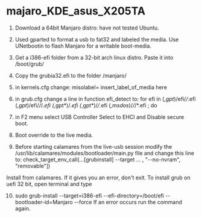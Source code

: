 # majaro_KDE_asus_X205TA

1. Download a 64bit Manjaro distro: have not tested Ubuntu.

2. Used gparted to format a usb to fat32 and labeled the media.
   Use UNetbootin to flash Manjaro for a writable boot-media.

3. Get a i386-efi folder from a 32-bit arch linux distro.
   Paste it into /boot/grub/

4. Copy the grubia32.efi to the folder /manjaro/


5. in kernels.cfg change:
   misolabel= insert_label_of_media here
 
6. in grub.cfg change a line in function efi_detect to:
   for efi in (*,gpt*)/efi/*/*.efi (*,gpt*)/efi/*/*/*.efi (*,gpt*)/*.efi (*,gpt*)/*/*.efi (*,msdos*)/*/*/*.efi ; do

7. in F2 menu select USB Controller Select to EHCI and Disable secure boot.

8. Boot override to the live media.

9. Before starting calamares from the live-usb session modify the /usr/lib/calamares/modules/bootloader/main.py file and change this line to:
   check_target_env_call(...[grubinstall] --target ... , "--no-nvram", "removable"])

Install from calamares.
If it gives you an error, don't exit. To install grub on uefi 32 bit, open terminal and type

10. sudo grub-install --target=i386-efi --efi-directory=/boot/efi --bootloader-id=Manjaro --force
If an error occurs run the command again.

